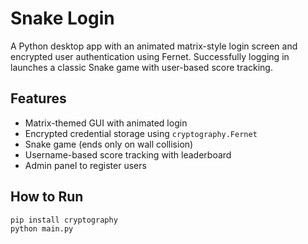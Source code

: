 # Snake Login

A Python desktop app with an animated matrix-style login screen and encrypted user authentication using Fernet. Successfully logging in launches a classic Snake game with user-based score tracking.

## Features

- Matrix-themed GUI with animated login
- Encrypted credential storage using `cryptography.Fernet`
- Snake game (ends only on wall collision)
- Username-based score tracking with leaderboard
- Admin panel to register users

## How to Run

```bash
pip install cryptography
python main.py
